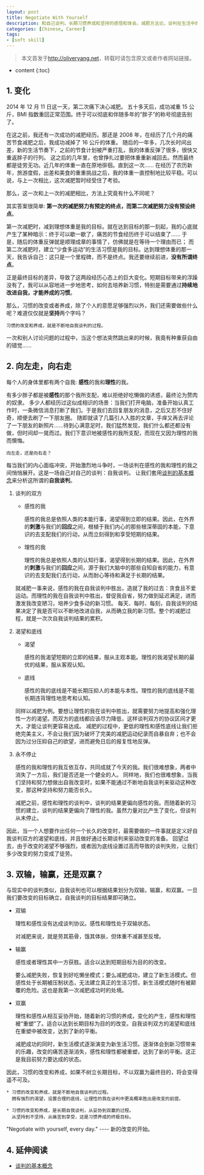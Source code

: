 ```yaml
---
layout: post
title: Negotiate With Yourself
description: 和自己谈判。长期习惯养成和坚持的感悟和体会。减肥方法论。谈判在生活中的应用。
categories: [Chinese, Career]
tags:
- [soft skill]
---
```


>本文首发于<http://oliveryang.net>，转载时请包含原文或者作者网站链接。

* content
{:toc}

## 1. 变化

2014 年 12 月 11 日这一天，第二次痛下决心减肥。
五十多天后，成功减重 15 公斤，BMI 指数重回正常范围。终于可以彻底和伴随多年的“胖子”的称号彻底告别了。

在这之前，我还有一次成功的减肥经历。那还是 2008 年，在经历了几个月的痛苦节食减肥之后，我成功减掉了 16 公斤的体重。
随后的一年多，几次长时间出差，新的生活节奏下，之前的节食计划被严重打乱，我的体重反弹了很多，很快又重返胖子的行列。
这之后的几年里，也曾挣扎过要把体重重新减回去。然而最终都是徒劳无功。近几年的体重一直在原地徘徊。直到这一次......
在经历了农历新年，旅游度假，出差和美食的重重挑战之后，我的体重一直控制地比较平稳。可以说，与上一次相比，这次减肥暂时经受住了考验。

那么，这一次和上一次的减肥相比，方法上究竟有什么不同呢？

其实答案很简单: **第一次的减肥努力有预定的终点，而第二次减肥努力没有预设终点**。

第一次减肥时，减到理想体重是我的目标。就在达到目标的那一刻起，我的心底就产生了某种暗示：终于可以歇一歇了，痛苦的节食经历终于可以结束了......
于是，随后的体重反弹就是顺理成章的事情了，仿佛就是在等待一个理由而已；
而第二次减肥时，建立“少食多运动”的生活习惯是我的目标。达到理想体重的那一天，我告诉自己：这只是一个里程碑，而不是终点。我还要继续前进，**没有所谓终点**。

正是最终目标的差异，导致了这两段经历心态上的巨大变化。短期目标带来的浮躁没有了，我可以从容地进一步地思考，如何去培养新习惯，特别是需要通过**持续地改进自我，才能养成的习惯**。

那么，习惯的改变或者养成，除了个人的意愿足够强烈以外，我们还需要做些什么呢？难道仅仅就是**坚持**两个字吗？

    习惯的改变和养成，就是不断地自我谈判的过程。

一次和别人讨论问题的过程中，当这个想法突然跳出来的时候，我竟有种重获自由的错觉......

## 2. 向左走，向右走

每个人的身体里都有两个自我: **感性**的我和**理性**的我。

有多少胖子都是被**感性**的那个我所支配，难以拒绝好吃懒做的诱惑，最终沦为赘肉的奴隶。
多少人都经历过这似成相识的场景：当我们打开电脑，准备开始认真工作时，一条微信消息打断了我们。于是我们去回复朋友的消息，之后又忍不住好奇，顺便去刷了一下朋友圈。
随即就读了几篇引人入胜的文章，手痒又再去评论了一下朋友的新照片......待到心满意足时，我们猛然发现，我们什么都还都没有做，但时间却一晃而过。我们下意识地被感性的我所支配，而现在又因为理性的我而懊悔。

    向左走，还是向右走？

每当我们的内心面临冲突，开始激烈地斗争时，一场谈判在感性的我和理性的我之间悄悄展开。这是一场自己对自己的谈判：自我谈判。
让我们套用[谈判的基本概念](http://mp.weixin.qq.com/s?__biz=MzAwODgzMjU4MQ==&mid=406382108&idx=1&sn=f0cd646da75b75c7379a4fd3e0c7c8c0&scene=0#wechat_redirect)来分析这所谓的**自我谈判**。

1. 谈判的双方

   - 感性的我

     感性的我总是依照人类的本能行事，渴望得到立即的结果。因此，在外界的**刺激**与我们的**回应**之间，根植于我们内心的那些根深蒂固的本能，下意识的去支配我们的行动，从而立刻得到和享受短期的结果。

   - 理性的我

     理性的我总是依照人类的认知行事，渴望得到长期的结果。因此，在外界的**刺激**与我们的**回应**之间，源于我们大脑中的那些自知自省的能力，有意识的去支配我们去行动，从而耐心等待和满足于长期的结果。

   就减肥一事来说，感性的我在自我谈判中胜出，造就了我的过去：贪食且不爱运动。而理性的我在自我谈判中胜出，督促我自省，努力做到延迟满足，进而激发我改变陋习，培养少食多动的新习惯。
   每天、每时、每刻，自我谈判的结果决定了我是否可以不断地改进自我，从而确立我的新习惯。整个的减肥过程，就是一次次自我谈判结果的累积。

2. 渴望和底线

   - 渴望

     感性的我渴望短期的立即的结果，服从主观本能。理性的我渴望长期的最优的结果，服从客观认知。

   - 底线

     感性的我的底线是不能长期压抑人的本能与本性。理性的我的底线是不能长期违背理性地思考和认知。

   同样以减肥为例。要想让理性的我在谈判中胜出，就需要努力地提高和强化理性一方的渴望。而双方的底线都应该尽力降低，这样谈判双方的协议区间才更大，才能让谈判更容易达成。
   减肥的过程中，更低的理性和感性底线让我们拒绝完美主义，不会让我们因为破坏了完美的减肥运动纪录而自暴自弃；也不会因为过分压抑自己的欲望，进而避免日后的报复性地反弹。

3. 永不停止

   感性的我和理性的我互依互存，共同成就了今天的我。我们很难想象，两者中消失了一方后，我们是否还是一个健全的人。
   同样地，我们也很难想象，当我们坚持和努力想做出自我改变时，如果不能通过不断地自我谈判来驱动这种改变，那这种坚持和努力能否长久。

   减肥之前，感性和理性的谈判中，谈判的结果更偏向感性的我。而随着新的习惯的建立，谈判的结果更偏向了理性的我。虽然力量对比产生了变化，但谈判从未停止。

因此，当一个人想要作出任何一个长久的改变时，最需要做的一件事就是定义好自我谈判双方的渴望和底线，并且做好通过长期谈判来驱动改变的准备。
回望过去，由于改变的渴望不够强烈，或者因为底线设置过高而导致的谈判失败，让我们多少改变的努力变成了徒劳。

## 3. 双输，输赢，还是双赢？

与现实中的谈判类似，自我谈判也可以根据结果划分为双输，输赢，和双赢。一旦我们要改变的目标确立，自我谈判的目标结果即可确立。

- 双输

  理性和感性没有达成谈判协议。感性和理性处于双输状态。

  对减肥来说，就是劳其筋骨，饿其体肤，但体重不减甚至反增。

- 输赢

  感性或者理性其中一方获胜。适合以达到短期目标为目的的改变。

  要么减肥失败，恢复到好吃懒坐模式；要么减肥成功，建立了新生活模式。但感性处于长期被压制状态，无法建立真正的生活习惯，新生活模式随时有被颠覆的危险。这也是我第一次减肥成功时的处境。

- 双赢

  理性和感性从相互妥协开始，随着新的习惯的养成，变化的产生，感性和理性被“重塑”了。适合以达到长期目标为目的的改变。自我谈判双方的渴望和底线在重塑中被改变，达到了新的平衡。

  减肥成功的同时，新生活模式逐渐演变为新生活习惯。逐渐体会到新习惯带来的乐趣，改变的痛苦逐渐消失，感性和理性都被重塑，达到了新的平衡。这正是我目前努力要达成的状态。

因此，习惯的改变和养成，如果不树立长期目标，不以双赢为最终目的，将会变得遥不可及。

    * 习惯的改变和养成，就是不断地自我谈判的过程。
	  拥有强烈的渴望，设置合理的底线，让理性的我在谈判中更高概率胜出是改变的前提。

    * 习惯的改变和养成，是长期自我谈判，从妥协到双赢的过程。
	  从坚持到不坚持，从痛苦到享受，这是习惯养成的终极目标。

"Negotiate with yourself, every day." ---- 新的改变的开始。

## 4. 延伸阅读

* [谈判的基本概念](http://mp.weixin.qq.com/s?__biz=MzAwODgzMjU4MQ==&mid=406382108&idx=1&sn=f0cd646da75b75c7379a4fd3e0c7c8c0&scene=0#wechat_redirect)
